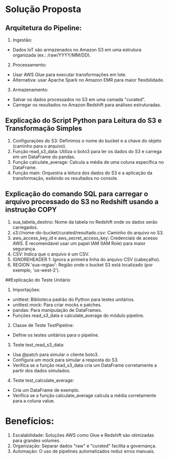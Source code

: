 # Solução Proposta

## Arquitetura do Pipeline:
1. Ingestão:
* Dados IoT são armazenados no Amazon S3 em uma estrutura organizada (ex.: /raw/YYYY/MM/DD).

2. Processamento:
* Usar AWS Glue para executar transformações em lote.
* Alternativa: usar Apache Spark no Amazon EMR para maior flexibilidade.

3. Armazenamento:
* Salvar os dados processados no S3 em uma camada "curated".
* Carregar os resultados no Amazon Redshift para análises estruturadas.

## Explicação do Script Python para Leitura do S3 e Transformação Simples

1. Configurações do S3: Definimos o nome do bucket e a chave do objeto (caminho para o arquivo).
2. Função read_s3_data: Utiliza o boto3 para ler os dados do S3 e carrega em um DataFrame do pandas.
3. Função calculate_average: Calcula a média de uma coluna específica no DataFrame.
4. Função main: Orquestra a leitura dos dados do S3 e a aplicação da transformação, exibindo os resultados no console.

## Explicação do comando SQL para carregar o arquivo processado do S3 no Redshift usando a instrução COPY
1. sua_tabela_destino: Nome da tabela no Redshift onde os dados serão carregados.
2. s3://nome-do-bucket/curated/resultado.csv: Caminho do arquivo no S3.
3. aws_access_key_id e aws_secret_access_key: Credenciais de acesso AWS. É recomendável usar um papel IAM (IAM Role) para maior segurança.
4. CSV: Indica que o arquivo é um CSV.
5. IGNOREHEADER 1: Ignora a primeira linha do arquivo CSV (cabeçalho).
6. REGION 'sua-regiao': Região onde o bucket S3 está localizado (por exemplo, 'us-west-2').

##Explicação do Teste Unitário
1. Importações:
* unittest: Biblioteca padrão do Python para testes unitários.
* unittest.mock: Para criar mocks e patches.
* pandas: Para manipulação de DataFrames.
* Funções read_s3_data e calculate_average do módulo pipeline.

2. Classe de Teste TestPipeline:
* Define os testes unitários para o pipeline.

3. Teste test_read_s3_data:
* Usa @patch para simular o cliente boto3.
* Configura um mock para simular a resposta do S3.
* Verifica se a função read_s3_data cria um DataFrame corretamente a partir dos dados simulados.

4. Teste test_calculate_average:
* Cria um DataFrame de exemplo.
* Verifica se a função calculate_average calcula a média corretamente para a coluna value.

# Benefícios:
1. Escalabilidade: Soluções AWS como Glue e Redshift são otimizadas para grandes volumes.
2. Organização: Separar dados "raw" e "curated" facilita a governança.
3. Automação: O uso de pipelines automatizados reduz erros manuais.
